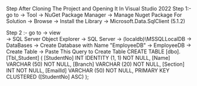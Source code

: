 Step After Cloning The Project and Opening It In Visual Studio 2022
Step 1:- 
    go to -> Tool
          -> NuGet Package Manager 
          -> Manage Nuget Package For Solution
          -> Browse -> Install the Library
          -> Microsoft.Data.SqlClient (5.1.2)
 
Step 2 :-
   go to -> view  
         -> SQL Server Object Explorer -> SQL Server
         -> (localdb)\MSSQLLocalDB -> DataBases
         ->  Create Database with Name "EmployeeDB"
         ->  EmployeeDB -> Create Table 
         -> Paste This Query to Create Table
         CREATE TABLE [dbo].[Tbl_Student] (
             [StudentNo] INT          IDENTITY (1, 1) NOT NULL,
             [Name]      VARCHAR (50) NOT NULL,
             [Branch]    VARCHAR (20) NOT NULL,
             [Section]   INT          NOT NULL,
             [EmailId]   VARCHAR (50) NOT NULL,
             PRIMARY KEY CLUSTERED ([StudentNo] ASC)
         );


         
